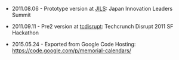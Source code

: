 * 2011.08.06 - Prototype version at [JILS](JILS.md): Japan Innovation Leaders Summit

* 2011.09.11 - Pre2 version at [tcdisrupt](tcdisrupt.md): Techcrunch Disrupt 2011 SF Hackathon

* 2015.05.24 - Exported from Google Code Hosting: https://code.google.com/p/memorial-calendars/
